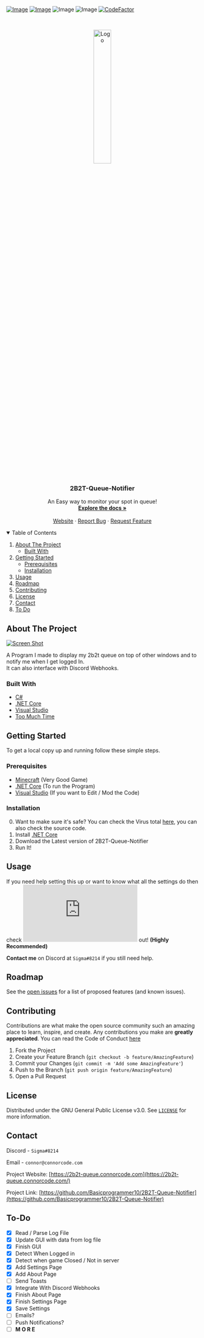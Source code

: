 
[![Image](https://img.shields.io/badge/Download-V0.1.2-sucess?style=for-the-badge)](https://github.com/Basicprogrammer10/2B2T-Queue-Notifier/releases/download/1.2.0/2B2T-Queue-Notifier-V1.2.0.exe) 
[![Image](https://img.shields.io/badge/.NET-V4.7.2+-informational?style=for-the-badge)](https://dotnet.microsoft.com/) 
![Image](https://img.shields.io/badge/Windows-10-green?style=for-the-badge) 
![Image](https://img.shields.io/badge/Contains-Tasty_Spaghetti_Code-orange?style=for-the-badge)
[![CodeFactor](https://www.codefactor.io/repository/github/basicprogrammer10/2b2t-queue-notifier/badge/master)](https://www.codefactor.io/repository/github/basicprogrammer10/2b2t-queue-notifier/overview/master)

<br />
<p align="center">
  <a href="https://2b2t-queue.connorcode.com/">
    <img src="https://b2t-queue.web.app/assets/images/2b2t.png" alt="Logo" width="30%" />
  </a>

  <h3 align="center">2B2T-Queue-Notifier</h3>

  <p align="center">
    An Easy way to monitor your spot in queue!
    <br />
    <a href="https://github.com/Basicprogrammer10/2B2T-Queue-Notifier/blob/master/Settings.md"><strong>Explore the docs »</strong></a>
    <br />
    <br />
    <a href="https://2b2t-queue.connorcode.com/">Website</a>
    ·
    <a href="https://github.com/Basicprogrammer10/2B2T-Queue-Notifier/issues">Report Bug</a>
    ·
    <a href="https://github.com/Basicprogrammer10/2B2T-Queue-Notifier/issues">Request Feature</a>
  </p>
</p>


<!-- TABLE OF CONTENTS -->
<details open="open">
  <summary>Table of Contents</summary>
  <ol>
    <li>
      <a href="#about-the-project">About The Project</a>
      <ul>
        <li><a href="#built-with">Built With</a></li>
      </ul>
    </li>
    <li>
      <a href="#getting-started">Getting Started</a>
      <ul>
        <li><a href="#prerequisites">Prerequisites</a></li>
        <li><a href="#installation">Installation</a></li>
      </ul>
    </li>
    <li><a href="#usage">Usage</a></li>
    <li><a href="#roadmap">Roadmap</a></li>
    <li><a href="#contributing">Contributing</a></li>
    <li><a href="#license">License</a></li>
    <li><a href="#contact">Contact</a></li>
    <li><a href="#to-do">To Do</a></li>
  </ol>
</details>



<!-- ABOUT THE PROJECT -->
## About The Project

[![Screen Shot](https://i.imgur.com/zDyJ1O6.png)](https://github.com/Basicprogrammer10/2B2T-Queue-Notifier)

A Program I made to display my 2b2t queue on top of other windows and to notify me when I get logged In.<br/>
It can also interface with Discord Webhooks.

### Built With

* [C#](https://docs.microsoft.com/en-us/dotnet/csharp/)
* [.NET Core](https://dotnet.microsoft.com/)
* [Visual Studio](https://visualstudio.microsoft.com/)
* [Too Much Time](http://no-life.urbanup.com/12088813)



<!-- GETTING STARTED -->
## Getting Started

To get a local copy up and running follow these simple steps.

### Prerequisites

* [Minecraft](https://www.minecraft.net/en-us/) (Very Good Game)
* [.NET Core](https://dotnet.microsoft.com/) (To run the Program)
* [Visual Studio](https://visualstudio.microsoft.com/) (If you want to Edit / Mod the Code)

### Installation

0.  Want to make sure it's safe? You can check the Virus total [here](https://www.virustotal.com/gui/file-analysis/MDM1MjZmMTEyZDg3NjA5ZGQ3M2MxMWIzM2U1ZTI3Nzg6MTYxMzMyMTY1Mw==/detection), you can also check the source code.
1. Install [.NET Core](https://dotnet.microsoft.com/)
2. Download the Latest version of 2B2T-Queue-Notifier
3. Run It!

<!-- USAGE EXAMPLES -->
## Usage

If you need help setting this up or want to know what all the settings do then check **![this](https://github.com/Basicprogrammer10/2B2T-Queue-Notifier/blob/master/Settings.md)** out! **(Highly Recommended)**

**Contact me** on Discord at `Sigma#8214` if you still need help.



<!-- ROADMAP -->
## Roadmap

See the [open issues](https://github.com/github_username/repo_name/issues) for a list of proposed features (and known issues).



<!-- CONTRIBUTING -->
## Contributing

Contributions are what make the open source community such an amazing place to learn, inspire, and create. Any contributions you make are **greatly appreciated**. You can read the Code of Conduct [here](https://github.com/Basicprogrammer10/2B2T-Queue-Notifier/blob/master/CODE_OF_CONDUCT.md)

1. Fork the Project
2. Create your Feature Branch (`git checkout -b feature/AmazingFeature`)
3. Commit your Changes (`git commit -m 'Add some AmazingFeature'`)
4. Push to the Branch (`git push origin feature/AmazingFeature`)
5. Open a Pull Request



<!-- LICENSE -->
## License

Distributed under the GNU General Public License v3.0. See [`LICENSE`](https://github.com/Basicprogrammer10/2B2T-Queue-Notifier/blob/master/LICENSE) for more information.



<!-- CONTACT -->
## Contact

Discord - `Sigma#8214`

Email - `connor@connorcode.com`

Project Website: [https://2b2t-queue.connorcode.com](https://2b2t-queue.connorcode.com/)

Project Link: [https://github.com/Basicprogrammer10/2B2T-Queue-Notifier](https://github.com/Basicprogrammer10/2B2T-Queue-Notifier)

## To-Do

- [X] Read / Parse Log File
- [X] Update GUI with data from log file
- [X] Finish GUI
- [X] Detect When Logged in
- [X] Detect when game Closed / Not in server
- [X] Add Settings Page
- [X] Add About Page
- [ ] Send Toasts
- [X] Integrate With Discord Webhooks
- [X] Finish About Page
- [X] Finish Settings Page
- [X] Save Settings
- [ ] Emails?
- [ ] Push Notifications?
- [ ] **M O R E**

[contributors-shield]: https://img.shields.io/github/contributors/github_username/repo.svg?style=for-the-badge
[contributors-url]: https://github.com/github_username/repo/graphs/contributors
[forks-shield]: https://img.shields.io/github/forks/github_username/repo.svg?style=for-the-badge
[forks-url]: https://github.com/github_username/repo/network/members
[stars-shield]: https://img.shields.io/github/stars/github_username/repo.svg?style=for-the-badge
[stars-url]: https://github.com/github_username/repo/stargazers
[issues-shield]: https://img.shields.io/github/issues/github_username/repo.svg?style=for-the-badge
[issues-url]: https://github.com/github_username/repo/issues
[license-shield]: https://img.shields.io/github/license/github_username/repo.svg?style=for-the-badge
[license-url]: https://github.com/github_username/repo/blob/master/LICENSE.txt
[linkedin-shield]: https://img.shields.io/badge/-LinkedIn-black.svg?style=for-the-badge&logo=linkedin&colorB=555
[linkedin-url]: https://linkedin.com/in/github_username

